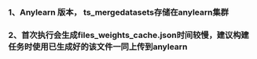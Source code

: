 ### 1、Anylearn 版本， ts_mergedatasets存储在anylearn集群
### 2、首次执行会生成files_weights_cache.json时间较慢，建议构建任务时使用已生成好的该文件一同上传到anylearn
